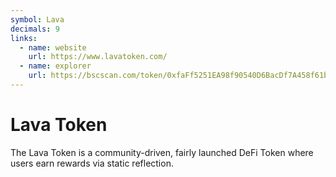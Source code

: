 ```yaml
---
symbol: Lava
decimals: 9
links:
  - name: website
    url: https://www.lavatoken.com/
  - name: explorer
    url: https://bscscan.com/token/0xfaFf5251EA98f90540D6BacDf7A458f61b456C06
---
```


# Lava Token

The Lava Token is a community-driven, fairly launched DeFi Token where users earn rewards via static reflection.
